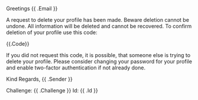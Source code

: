 Greetings {{ .Email }}

A request to delete your profile has been made. Beware deletion cannot be undone. All information will be deleted and cannot be recovered. To confirm deletion of your profile use this code:

{{.Code}}

If you did not request this code, it is possible, that someone else is trying to delete your profile. Please consider changing your password for your profile and enable two-factor authentication if not already done.

Kind Regards,
{{ .Sender }}

Challenge: {{ .Challenge }}
Id: {{ .Id }}